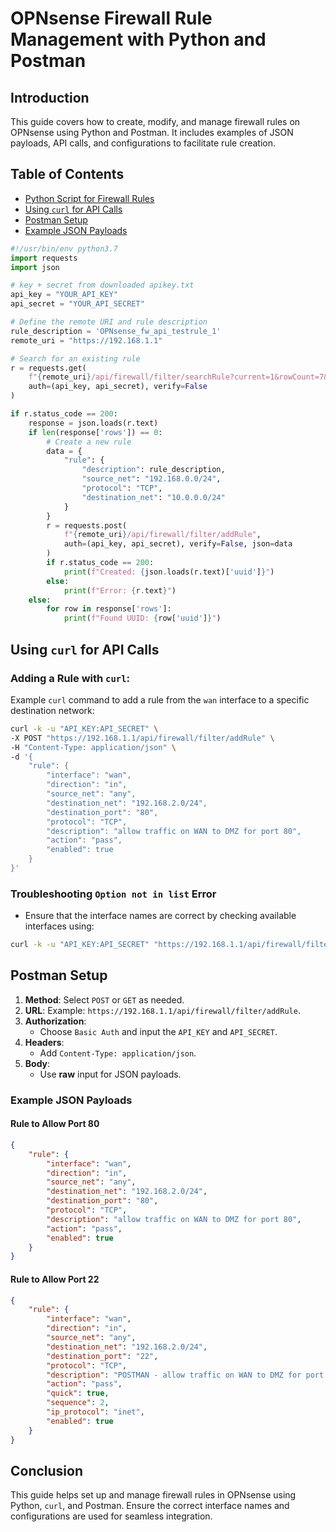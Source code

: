 
# OPNsense Firewall Rule Management with Python and Postman

## Introduction
This guide covers how to create, modify, and manage firewall rules on OPNsense using Python and Postman. It includes examples of JSON payloads, API calls, and configurations to facilitate rule creation.

## Table of Contents
- [Python Script for Firewall Rules](#python-script-for-firewall-rules)
- [Using `curl` for API Calls](#using-curl-for-api-calls)
- [Postman Setup](#postman-setup)
- [Example JSON Payloads](#example-json-payloads)

```python
#!/usr/bin/env python3.7
import requests
import json

# key + secret from downloaded apikey.txt
api_key = "YOUR_API_KEY"
api_secret = "YOUR_API_SECRET"

# Define the remote URI and rule description
rule_description = 'OPNsense_fw_api_testrule_1'
remote_uri = "https://192.168.1.1"

# Search for an existing rule
r = requests.get(
    f"{remote_uri}/api/firewall/filter/searchRule?current=1&rowCount=7&searchPhrase={rule_description}",
    auth=(api_key, api_secret), verify=False
)

if r.status_code == 200:
    response = json.loads(r.text)
    if len(response['rows']) == 0:
        # Create a new rule
        data = {
            "rule": {
                "description": rule_description,
                "source_net": "192.168.0.0/24",
                "protocol": "TCP",
                "destination_net": "10.0.0.0/24"
            }
        }
        r = requests.post(
            f"{remote_uri}/api/firewall/filter/addRule",
            auth=(api_key, api_secret), verify=False, json=data
        )
        if r.status_code == 200:
            print(f"Created: {json.loads(r.text)['uuid']}")
        else:
            print(f"Error: {r.text}")
    else:
        for row in response['rows']:
            print(f"Found UUID: {row['uuid']}")
```

## Using `curl` for API Calls
### Adding a Rule with `curl`:
Example `curl` command to add a rule from the `wan` interface to a specific destination network:

```bash
curl -k -u "API_KEY:API_SECRET" \
-X POST "https://192.168.1.1/api/firewall/filter/addRule" \
-H "Content-Type: application/json" \
-d '{
    "rule": {
        "interface": "wan",
        "direction": "in",
        "source_net": "any",
        "destination_net": "192.168.2.0/24",
        "destination_port": "80",
        "protocol": "TCP",
        "description": "allow traffic on WAN to DMZ for port 80",
        "action": "pass",
        "enabled": true
    }
}'
```

### Troubleshooting `Option not in list` Error
- Ensure that the interface names are correct by checking available interfaces using:

```bash
curl -k -u "API_KEY:API_SECRET" "https://192.168.1.1/api/firewall/filter/getInterface"
```

## Postman Setup
1. **Method**: Select `POST` or `GET` as needed.
2. **URL**: Example: `https://192.168.1.1/api/firewall/filter/addRule`.
3. **Authorization**: 
   - Choose `Basic Auth` and input the `API_KEY` and `API_SECRET`.
4. **Headers**:
   - Add `Content-Type: application/json`.
5. **Body**:
   - Use **raw** input for JSON payloads.

### Example JSON Payloads
#### Rule to Allow Port 80
```json
{
    "rule": {
        "interface": "wan",
        "direction": "in",
        "source_net": "any",
        "destination_net": "192.168.2.0/24",
        "destination_port": "80",
        "protocol": "TCP",
        "description": "allow traffic on WAN to DMZ for port 80",
        "action": "pass",
        "enabled": true
    }
}
```

#### Rule to Allow Port 22
```json
{
    "rule": {
        "interface": "wan",
        "direction": "in",
        "source_net": "any",
        "destination_net": "192.168.2.0/24",
        "destination_port": "22",
        "protocol": "TCP",
        "description": "POSTMAN - allow traffic on WAN to DMZ for port 22",
        "action": "pass",
        "quick": true,
        "sequence": 2,
        "ip_protocol": "inet",
        "enabled": true
    }
}
```

## Conclusion
This guide helps set up and manage firewall rules in OPNsense using Python, `curl`, and Postman. Ensure the correct interface names and configurations are used for seamless integration.
